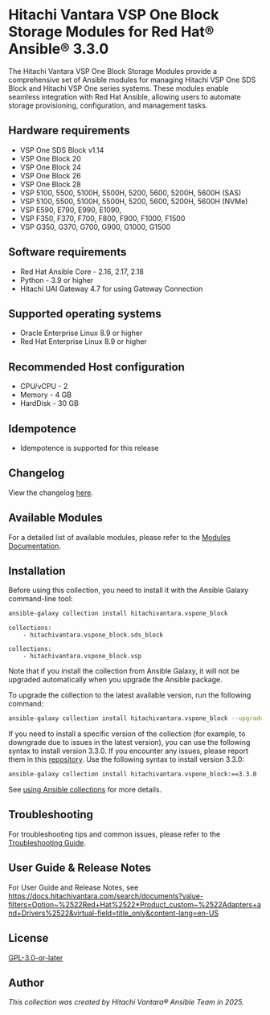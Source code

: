 # Hitachi Vantara VSP One Block Storage Modules for Red Hat® Ansible® 3.3.0

The Hitachi Vantara VSP One Block Storage Modules provide a comprehensive set of Ansible modules for managing Hitachi VSP One SDS Block and Hitachi VSP One series systems. These modules enable seamless integration with Red Hat Ansible, allowing users to automate storage provisioning, configuration, and management tasks.

## Hardware requirements

- VSP One SDS Block v1.14
- VSP One Block 20
- VSP One Block 24
- VSP One Block 26
- VSP One Block 28
- VSP 5100, 5500, 5100H, 5500H, 5200, 5600, 5200H, 5600H (SAS)
- VSP 5100, 5500, 5100H, 5500H, 5200, 5600, 5200H, 5600H (NVMe)
- VSP E590, E790, E990, E1090,
- VSP F350, F370, F700, F800, F900, F1000, F1500
- VSP G350, G370, G700, G900, G1000, G1500

## Software requirements

- Red Hat Ansible Core - 2.16, 2.17, 2.18
- Python - 3.9 or higher
- Hitachi UAI Gateway 4.7 for using Gateway Connection

## Supported operating systems

- Oracle Enterprise Linux 8.9 or higher
- Red Hat Enterprise Linux 8.9 or higher

## Recommended Host configuration

- CPU/vCPU - 2
- Memory - 4 GB
- HardDisk - 30 GB

## Idempotence

- Idempotence is supported for this release

## Changelog

View the changelog [here](https://github.com/hitachi-vantara/vspone-block-ansible/blob/main/docs/CHANGELOG.rst).

## Available Modules

For a detailed list of available modules, please refer to the [Modules Documentation](https://github.com/hitachi-vantara/vspone-block-ansible/blob/main/docs/MODULES.md).

## Installation

Before using this collection, you need to install it with the Ansible Galaxy command-line tool:

```bash
ansible-galaxy collection install hitachivantara.vspone_block
```

```text
collections:
    - hitachivantara.vspone_block.sds_block
```

```text
collections:
    - hitachivantara.vspone_block.vsp
```

Note that if you install the collection from Ansible Galaxy, it will not be upgraded automatically when you upgrade the Ansible package.

To upgrade the collection to the latest available version, run the following command:

```bash
ansible-galaxy collection install hitachivantara.vspone_block --upgrade
```

If you need to install a specific version of the collection (for example, to downgrade due to issues in the latest version), you can use the following syntax to install version 3.3.0. If you encounter any issues, please report them in this [repository](https://github.com/hitachi-vantara/vspone-block-ansible/issues). Use the following syntax to install version 3.3.0:

```bash
ansible-galaxy collection install hitachivantara.vspone_block:==3.3.0
```

See [using Ansible collections](https://docs.ansible.com/ansible/devel/user_guide/collections_using.html) for more details.

## Troubleshooting

For troubleshooting tips and common issues, please refer to the [Troubleshooting Guide](https://github.com/hitachi-vantara/vspone-block-ansible/blob/main/docs/TROUBLESHOOTING.md).

## User Guide & Release Notes

For User Guide and Release Notes, see https://docs.hitachivantara.com/search/documents?value-filters=Option~%2522Red+Hat%2522*Product_custom~%2522Adapters+and+Drivers%2522&virtual-field=title_only&content-lang=en-US

## License

[GPL-3.0-or-later](https://www.gnu.org/licenses/gpl-3.0.en.html)

## Author

*This collection was created by Hitachi Vantara® Ansible Team in 2025.*

